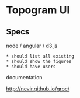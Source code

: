 # Topogram UI

## Specs
node / angular / d3.js

    * should list all existing 
    * should show the figures
    * should have users

documentation

http://nevir.github.io/groc/
